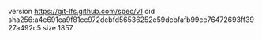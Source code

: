 version https://git-lfs.github.com/spec/v1
oid sha256:a4e691ca9f81cc972dcbfd56536252e59dcbfafb99ce76472693ff3927a492c5
size 1857

